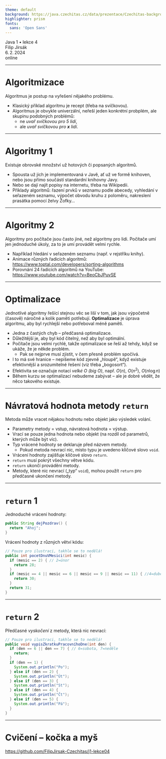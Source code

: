 ```yaml
---
theme: default
background: https://java.czechitas.cz/data/prezentace/Czechitas-background.jpg
highlighter: prism
fonts:
  sans: 'Open Sans'
---
```


<div class="white flex flex-col mt-48 text-2xl font-light gap-2">
    <div class="font-bold text-6xl">Java 1 • lekce 4</div>
    <div>Filip Jirsák</div>
    <div>6. 2. 2024</div>
    <div>online</div>
</div>

---

# Algoritmizace

Algoritmus je postup na vyřešení nějakého problému.

* Klasický příklad algoritmu je recept (třeba na svíčkovou).
* Algoritmus je obvykle univerzální, neřeší jeden konkrétní probplém, ale skupinu podobných problémů:
  * ne *uvař svíčkovou pro 5 lidí*,
  * ale *uvař svíčkovou pro **x** lidí*.

---

# Algoritmy 1

Existuje obrovské množství už hotových či popsaných algoritmů.

* Spousta už jich je implementovaná v Javě, ať už ve formě knihoven, nebo jsou přímo součástí standardní knihovny Javy.
* Nebo se dají najít popisy na internetu, třeba na Wikipedii.
* Příklady algoritmů: řazení prvků v seznamu podle abecedy, vyhledání v seřazeném seznamu, výpočet obvodu kruhu z poloměru, nakreslení prasátka pomocí želvy Žofky…

---

# Algoritmy 2

Algoritmy pro počítače jsou často jiné, než algoritmy pro lidi. Počítače umí jen jednoduché úkoly, za to je umí provádět velmi rychle.

* Například hledání v seřazeném seznamu (např. v rejstříku  knihy).
* Animace různých řadicích algoritmů: https://www.toptal.com/developers/sorting-algorithms
* Porovnání 24 řadicích algoritmů na YouTube: https://www.youtube.com/watch?v=BeoCbJPuvSE

---

# Optimalizace

Jednotlivé algoritmy řešící stejnou věc se liší v tom, jak jsou výpočetně (časově) náročné a kolik paměti potřebují. **Optimalizace** je úprava algoritmu, aby byl rychlejší nebo potřeboval méně paměti.

* Jedna z častých chyb – předčasná optimalizace.
* Důležitější je, aby byl kód čitelný, než aby byl optimální.
* Počítače jsou velmi rychlé, takže optimalizace se řeší až tehdy, když se ukáže, že je někde problém.
  * Pak se nejprve musí zjistit, v čem přesně problém spočívá.
* I to má své hranice – nepíšeme kód zjevně „hloupě“, když existuje efektivnější a srozumitelné řešení (viz třeba „bogosort“).
* Efektivita se označuje notací *velké O (big O)*, např. $O(n)$, $O(n^2)$, $O(n\log{n})$
* Během kurzu se optimalizací nebudeme zabývat – ale je dobré vědět, že něco takového existuje.

---

# Návratová hodnota metody `return`

Metoda může vracet nějakou hodnotu nebo objekt jako výsledek volání.

* Parametry metody = vstup, návratová hodnota = výstup.
* Vrací se pouze jedna hodnota nebo objekt (na rozdíl od parametrů, kterých může být víc).
* Typ vrácené hodnoty se deklaruje před názvem metody.
  * Pokud metoda nevrací nic, místo typu je uvedeno klíčové slovo `void`.
* Vrácení hodnoty zajišťuje klíčové slovo `return`.
* `return` musí pokrýt všechny větve kódu.
* `return` ukončí provádění metody.
* Metody, které nic nevrací („typ“ `void`), mohou použít `return` pro předčasné ukončení metody.

---

# `return` 1

Jednoduché vrácení hodnoty:
```java
public String dejPozdrav() {
  return "Ahoj";
}
```

Vrácení hodnoty z různých větví kódu:
```java
// Pouze pro ilustraci, takhle se to nedělá!
public int pocetDnuVMesici(int mesic) {
  if (mesic == 2) { // 2=únor
    return 28;
  }
  if (mesic == 4 || mesic == 6 || mesic == 9 || mesic == 11) { //4=duben, 6=červen, 9=září, 11=listopad
    return 30;
  }
  return 31;
}
```

---

# `return` 2

Předčasné *vyskočení* z metody, která nic nevrací:
```java
// Pouze pro ilustraci, takhle se to nedělá!
public void vypisZkratkuPracovníhoDne(int den) {
  if (den == 6 || den == 7) { // 6=sobota, 7=neděle
    return;
  }
  if (den == 1) {
    System.out.println("Po");
  } else if (den == 2) {
    System.out.println("Út");
  } else if (den == 3) {
    System.out.println("St");
  } else if (den == 4) {
    System.out.println("Čt");
  } else if (den == 5) {
    System.out.println("Pá");
  }
}
```

---

# Cvičení – kočka a myš

https://github.com/FilipJirsak-Czechitas/j1-lekce04
